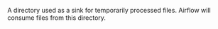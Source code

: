 A directory used as a sink for temporarily processed files. Airflow will consume files from this directory.